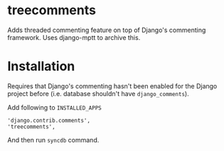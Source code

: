 treecomments
============

Adds threaded commenting feature on top of Django's commenting framework. Uses
django-mptt to archive this.


Installation
============

Requires that Django's commenting hasn't been enabled for the Django project
before (i.e. database shouldn't have ``django_comments``).

Add following to ``INSTALLED_APPS``

```
'django.contrib.comments',
'treecomments',
```

And then run ``syncdb`` command.

